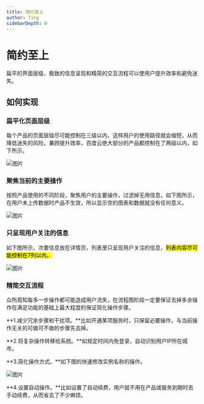 ```yaml
---
title: 简约至上
author: Ting
sidebarDepth: 0
---
```

# 简约至上

扁平的界面层级、极致的信息呈现和精简的交互流程可以使用户提升效率和避免迷失。

## 如何实现

### 扁平化页面层级

每个产品的页面层级尽可能控制在三级以内，这样用户的使用路径就会缩短，从而降低迷失的风险，兼顾提升效率，百度云绝大部分的产品都控制在了两级以内，如下所示。

![图片](http://baiduyun-guideline.bj.bcebos.com/console/principle/simplicity/01_2x.png)

### 聚焦当前的主要操作

按照产品使用的不同阶段，聚焦用户的主要操作，过滤掉无用信息，如下图所示，在用户未上传数据时产品不生效，所以显示空的图表和数据就没有任何意义。


![图片](http://baiduyun-guideline.bj.bcebos.com/console/principle/simplicity/02_2x.png)

### 只呈现用户关注的信息

如下图所示，次要信息放在详情页，列表里只呈现用户关注的信息，<mark>列表内容尽可能控制在7列以内。</mark>

![图片](http://baiduyun-guideline.bj.bcebos.com/console/principle/simplicity/03_2x.png)

### 精简交互流程

众所周知每多一步操作都可能造成用户流失，在流程图阶段一定要保证去掉多余操作在满足功能的基础上最大程度的保证简化操作步骤。

**1.减少冗余步骤和干扰项。**比如开通某项服务时，只保留必要操作，与当前操作无关的可做可不做的步骤先去掉。

**2.将复杂操作转移给系统。**如规定时间内免登录，自动识别用户IP所在城市。

**3.简化操作方式。**如下图的快速修改实例名称的操作。

![图片](http://baiduyun-guideline.bj.bcebos.com/console/principle/simplicity/04_2x.png)

**4.设置自动操作。**比如设置了自动续费，用户就不用在产品或服务到期时去手动续费，从而省去了不少麻烦。






